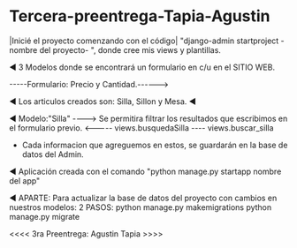 # Tercera-preentrega-Tapia-Agustin


|Inicié el proyecto comenzando con el código| "django-admin startproject -nombre del proyecto- ", donde cree mis views y plantillas.

◄ 3 Modelos donde se encontrará un formulario en c/u en el SITIO WEB.

-----Formulario: Precio y Cantidad.------>   

◄ Los articulos creados son: Silla, Sillon y Mesa. ◄ 

◄ Modelo:"Silla"
----> Se permitira filtrar los resultados que escribimos en el formulario previo. <-----
views.busquedaSilla ---- views.buscar_silla

- Cada informacion que agreguemos en estos, 
se guardarán en la base de datos del Admin.

◄ Aplicación creada con el comando "python manage.py startapp nombre del app"

◄ APARTE: Para actualizar la base de datos del proyecto con cambios en nuestros modelos:
         2 PASOS:
        python manage.py makemigrations
        python manage.py migrate

<<<< 3ra Preentrega: Agustin Tapia >>>>